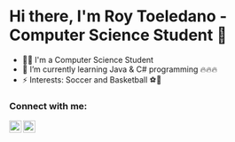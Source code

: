# Hi there, I'm Roy Toeledano - Computer Science Student 👋 

- 👨‍🎓 I'm a Computer Science Student
- 🌱 I’m currently learning Java & C# programming 🔥🔥🔥
- ⚡ Interests: Soccer and Basketball ⚽🏀

### Connect with me:

[<img align="left" alt="Roy | LinkedIn" width="22px" src="https://cdn.jsdelivr.net/npm/simple-icons@v3/icons/linkedin.svg" />][linkedin]
[<img align="left" alt="Roy | Gmail" width="22px" src="https://cdn.jsdelivr.net/npm/simple-icons@v3/icons/gmail.svg" />][gmail]

<br />

<br />
<br />

[gmail]: https://mail.google.com/mail/?view=cm&source=mailto&to=[roytol12@gmail.com]
[linkedin]: https://www.linkedin.com/in/roy-toledano-552917211/
